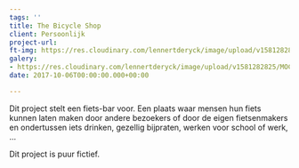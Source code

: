 ```yaml
---
tags: ''
title: The Bicycle Shop
client: Persoonlijk
project-url: 
ft-img: https://res.cloudinary.com/lennertderyck/image/upload/v1581282825/MOCKUP_TBS_RAAM_typgua.png
galery:
- https://res.cloudinary.com/lennertderyck/image/upload/v1581282825/MOCKUP_TBS_RAAM_typgua.png
date: 2017-10-06T00:00:00.000+00:00

---
```

Dit project stelt een fiets-bar voor. Een plaats waar mensen hun fiets kunnen laten maken door andere bezoekers of door de eigen fietsenmakers en ondertussen iets drinken, gezellig bijpraten, werken voor school of werk, ...

Dit project is puur fictief.